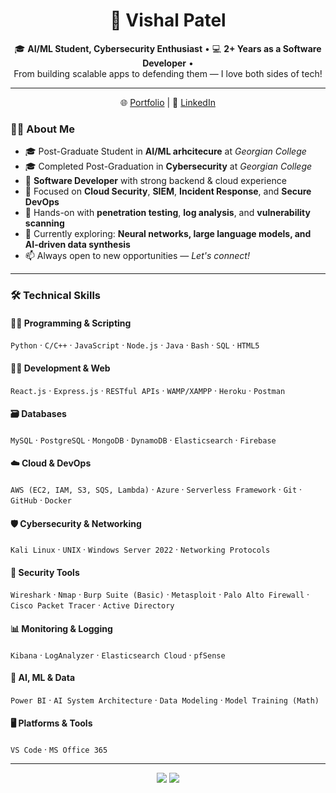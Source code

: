 <!-- GitHub Profile README for Vishal Patel -->
<h1 align="center">🚀 Vishal Patel</h1>

<p align="center">
  🎓 <strong>AI/ML Student, Cybersecurity Enthusiast</strong> • 💻 <strong>2+ Years as a Software Developer</strong> •<br>
  From building scalable apps to defending them — I love both sides of tech!
</p>

---
<p align="center">
  🌐 <a href="https://vishalpatel.github.io">Portfolio</a> | 💼 <a href="https://www.linkedin.com/in/vishal-patel99/">LinkedIn</a>
</p>

### 🧑‍💻 About Me
- 🎓 Post-Graduate Student in **AI/ML arhcitecure** at *Georgian College*
- 🎓 Completed Post-Graduation in **Cybersecurity** at *Georgian College*
- 💼 **Software Developer** with strong backend & cloud experience
- 🔐 Focused on **Cloud Security**, **SIEM**, **Incident Response**, and **Secure DevOps**
- 🧪 Hands-on with **penetration testing**, **log analysis**, and **vulnerability scanning**
- 🌱 Currently exploring: **Neural networks, large language models, and AI-driven data synthesis**
- 📫 Always open to new opportunities — *Let's connect!*

---

### 🛠️ Technical Skills

#### 👨‍💻 Programming & Scripting  
`Python` · `C/C++` · `JavaScript` · `Node.js` · `Java` · `Bash` · `SQL` · `HTML5`

#### 🧑‍🔧 Development & Web  
`React.js` · `Express.js` · `RESTful APIs` · `WAMP/XAMPP` · `Heroku` · `Postman`

#### 🗃️ Databases  
`MySQL` · `PostgreSQL` · `MongoDB` · `DynamoDB` · `Elasticsearch` · `Firebase`

#### ☁️ Cloud & DevOps  
`AWS (EC2, IAM, S3, SQS, Lambda)` · `Azure` · `Serverless Framework` · `Git` · `GitHub` · `Docker`

#### 🛡️ Cybersecurity & Networking  
`Kali Linux` · `UNIX` · `Windows Server 2022` · `Networking Protocols`

#### 🧪 Security Tools  
`Wireshark` · `Nmap` · `Burp Suite (Basic)` · `Metasploit` · `Palo Alto Firewall` · `Cisco Packet Tracer` · `Active Directory`

#### 📊 Monitoring & Logging  
`Kibana` · `LogAnalyzer` · `Elasticsearch Cloud` · `pfSense`

#### 🤖 AI, ML & Data  
`Power BI` · `AI System Architecture` · `Data Modeling` · `Model Training (Math)`

#### 🖥️ Platforms & Tools  
`VS Code` · `MS Office 365`

---

<p align="center">
  <img src="https://github-readme-stats.vercel.app/api?username=yourusername&show_icons=true&theme=github_dark" />
  <img src="https://github-readme-streak-stats.herokuapp.com/?user=yourusername&theme=dark" />
</p>
